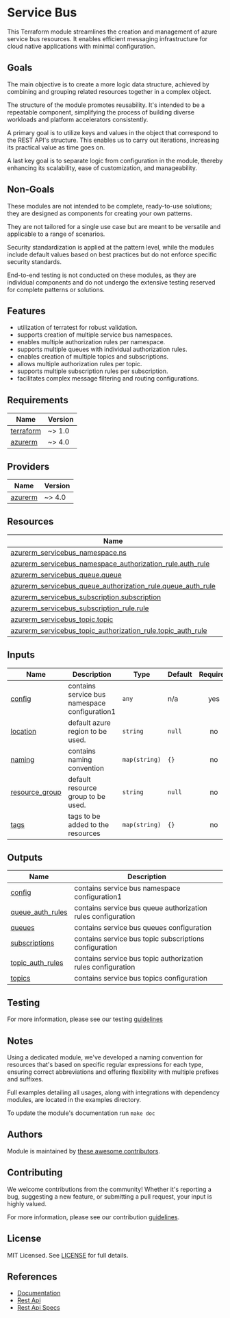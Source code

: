 # Service Bus

This Terraform module streamlines the creation and management of azure service bus resources. It enables efficient messaging infrastructure for cloud native applications with minimal configuration.

## Goals

The main objective is to create a more logic data structure, achieved by combining and grouping related resources together in a complex object.

The structure of the module promotes reusability. It's intended to be a repeatable component, simplifying the process of building diverse workloads and platform accelerators consistently.

A primary goal is to utilize keys and values in the object that correspond to the REST API's structure. This enables us to carry out iterations, increasing its practical value as time goes on.

A last key goal is to separate logic from configuration in the module, thereby enhancing its scalability, ease of customization, and manageability.

## Non-Goals

These modules are not intended to be complete, ready-to-use solutions; they are designed as components for creating your own patterns.

They are not tailored for a single use case but are meant to be versatile and applicable to a range of scenarios.

Security standardization is applied at the pattern level, while the modules include default values based on best practices but do not enforce specific security standards.

End-to-end testing is not conducted on these modules, as they are individual components and do not undergo the extensive testing reserved for complete patterns or solutions.

## Features

- utilization of terratest for robust validation.
- supports creation of multiple service bus namespaces.
- enables multiple authorization rules per namespace.
- supports multiple queues with individual authorization rules.
- enables creation of multiple topics and subscriptions.
- allows multiple authorization rules per topic.
- supports multiple subscription rules per subscription.
- facilitates complex message filtering and routing configurations.

<!-- BEGIN_TF_DOCS -->
## Requirements

| Name | Version |
|------|---------|
| <a name="requirement_terraform"></a> [terraform](#requirement\_terraform) | ~> 1.0 |
| <a name="requirement_azurerm"></a> [azurerm](#requirement\_azurerm) | ~> 4.0 |

## Providers

| Name | Version |
|------|---------|
| <a name="provider_azurerm"></a> [azurerm](#provider\_azurerm) | ~> 4.0 |

## Resources

| Name | Type |
|------|------|
| [azurerm_servicebus_namespace.ns](https://registry.terraform.io/providers/hashicorp/azurerm/latest/docs/resources/servicebus_namespace) | resource |
| [azurerm_servicebus_namespace_authorization_rule.auth_rule](https://registry.terraform.io/providers/hashicorp/azurerm/latest/docs/resources/servicebus_namespace_authorization_rule) | resource |
| [azurerm_servicebus_queue.queue](https://registry.terraform.io/providers/hashicorp/azurerm/latest/docs/resources/servicebus_queue) | resource |
| [azurerm_servicebus_queue_authorization_rule.queue_auth_rule](https://registry.terraform.io/providers/hashicorp/azurerm/latest/docs/resources/servicebus_queue_authorization_rule) | resource |
| [azurerm_servicebus_subscription.subscription](https://registry.terraform.io/providers/hashicorp/azurerm/latest/docs/resources/servicebus_subscription) | resource |
| [azurerm_servicebus_subscription_rule.rule](https://registry.terraform.io/providers/hashicorp/azurerm/latest/docs/resources/servicebus_subscription_rule) | resource |
| [azurerm_servicebus_topic.topic](https://registry.terraform.io/providers/hashicorp/azurerm/latest/docs/resources/servicebus_topic) | resource |
| [azurerm_servicebus_topic_authorization_rule.topic_auth_rule](https://registry.terraform.io/providers/hashicorp/azurerm/latest/docs/resources/servicebus_topic_authorization_rule) | resource |

## Inputs

| Name | Description | Type | Default | Required |
|------|-------------|------|---------|:--------:|
| <a name="input_config"></a> [config](#input\_config) | contains service bus namespace configuration1 | `any` | n/a | yes |
| <a name="input_location"></a> [location](#input\_location) | default azure region to be used. | `string` | `null` | no |
| <a name="input_naming"></a> [naming](#input\_naming) | contains naming convention | `map(string)` | `{}` | no |
| <a name="input_resource_group"></a> [resource\_group](#input\_resource\_group) | default resource group to be used. | `string` | `null` | no |
| <a name="input_tags"></a> [tags](#input\_tags) | tags to be added to the resources | `map(string)` | `{}` | no |

## Outputs

| Name | Description |
|------|-------------|
| <a name="output_config"></a> [config](#output\_config) | contains service bus namespace configuration1 |
| <a name="output_queue_auth_rules"></a> [queue\_auth\_rules](#output\_queue\_auth\_rules) | contains service bus queue authorization rules configuration |
| <a name="output_queues"></a> [queues](#output\_queues) | contains service bus queues configuration |
| <a name="output_subscriptions"></a> [subscriptions](#output\_subscriptions) | contains service bus topic subscriptions configuration |
| <a name="output_topic_auth_rules"></a> [topic\_auth\_rules](#output\_topic\_auth\_rules) | contains service bus topic authorization rules configuration |
| <a name="output_topics"></a> [topics](#output\_topics) | contains service bus topics configuration |
<!-- END_TF_DOCS -->

## Testing

For more information, please see our testing [guidelines](./TESTING.md)

## Notes

Using a dedicated module, we've developed a naming convention for resources that's based on specific regular expressions for each type, ensuring correct abbreviations and offering flexibility with multiple prefixes and suffixes.

Full examples detailing all usages, along with integrations with dependency modules, are located in the examples directory.

To update the module's documentation run `make doc`

## Authors

Module is maintained by [these awesome contributors](https://github.com/cloudnationhq/terraform-azure-sb/graphs/contributors).

## Contributing

We welcome contributions from the community! Whether it's reporting a bug, suggesting a new feature, or submitting a pull request, your input is highly valued.

For more information, please see our contribution [guidelines](./CONTRIBUTING.md).

## License

MIT Licensed. See [LICENSE](./LICENSE) for full details.

## References

- [Documentation](https://learn.microsoft.com/en-us/azure/service-bus-messaging/)
- [Rest Api](https://learn.microsoft.com/en-us/rest/api/servicebus/)
- [Rest Api Specs](https://github.com/hashicorp/pandora/tree/main/api-definitions/resource-manager/ServiceBus)

